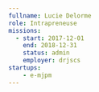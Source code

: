 ```yaml
---
fullname: Lucie Delorme
role: Intrapreneuse
missions:
  - start: 2017-12-01
    end: 2018-12-31
    status: admin
    employer: drjscs
startups:
    - e-mjpm
---
```

